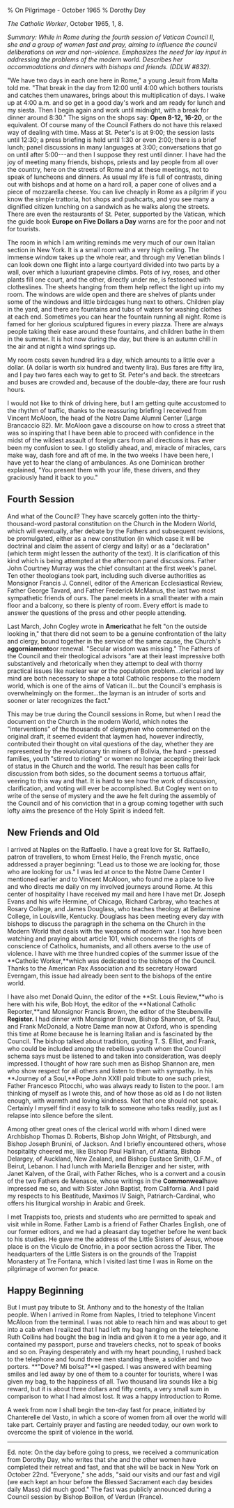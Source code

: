 % On Pilgrimage - October 1965
% Dorothy Day

*The Catholic Worker*, October 1965, 1, 8.

*Summary: While in Rome during the fourth session of Vatican Council II,
she and a group of women fast and pray, aiming to influence the council
deliberations on war and non-violence. Emphasizes the need for lay input
in addressing the problems of the modern world. Describes her
accommodations and dinners with bishops and friends. (DDLW \#832).*

"We have two days in each one here in Rome," a young Jesuit from Malta
told me. "That break in the day from 12:00 until 4:00 which bothers
tourists and catches them unawares, brings about this multiplication of
days. I wake up at 4:00 a.m. and so get in a good day's work and am
ready for lunch and my siesta. Then I begin again and work until
midnight, with a break for dinner around 8:30." The signs on the shops
say: **Open 8-12,** **16-20**, or the equivalent. Of course many of the
Council Fathers do not have this relaxed way of dealing with time. Mass
at St. Peter's is at 9:00; the session lasts until 12:30; a press
briefing is held until 1:30 or even 2:00; there is a brief lunch; panel
discussions in many languages at 3:00; conversations that go on until
after 5:00---and then I suppose they rest until dinner. I have had the
joy of meeting many friends, bishops, priests and lay people from all
over the country, here on the streets of Rome and at these meetings, not
to speak of luncheons and dinners. As usual my life is full of
contrasts, dining out with bishops and at home on a hard roll, a paper
cone of olives and a piece of mozzarella cheese. You can live cheaply in
Rome as a pilgrim if you know the simple trattoria, hot shops and
pushcarts, and you see many a dignified citizen lunching on a sandwich
as he walks along the streets. There are even the restaurants of St.
Peter, supported by the Vatican, which the guide book **Europe on Five
Dollars a Day** warns are for the poor and not for tourists.

The room in which I am writing reminds me very much of our own Italian
section in New York. It is a small room with a very high ceiling. The
immense window takes up the whole rear, and through my Venetian blinds I
can look down one flight into a large courtyard divided into two parts
by a wall, over which a luxuriant grapevine climbs. Pots of ivy, roses,
and other plants fill one court, and the other, directly under me, is
festooned with clotheslines. The sheets hanging from them help reflect
the light up into my room. The windows are wide open and there are
shelves of plants under some of the windows and little birdcages hung
next to others. Children play in the yard, and there are fountains and
tubs of waters for washing clothes at each end. Sometimes you can hear
the fountain running all night. Rome is famed for her glorious
sculptured figures in every piazza. There are always people taking their
ease around these fountains, and children bathe in them in the summer.
It is hot now during the day, but there is an autumn chill in the air
and at night a wind springs up.

My room costs seven hundred lira a day, which amounts to a little over a
dollar. (A dollar is worth six hundred and twenty lira). Bus fares are
fifty lira, and I pay two fares each way to get to St. Peter's and back.
the streetcars and buses are crowded and, because of the double-day,
there are four rush hours.

I would not like to think of driving here, but I am getting quite
accustomed to the rhythm of traffic, thanks to the reassuring briefing I
received from Vincent McAloon, the head of the Notre Dame Alumni Center
(Large Brancaccio 82). Mr. McAloon gave a discourse on how to cross a
street that was so inspiring that I have been able to proceed with
confidence in the midst of the wildest assault of foreign cars from all
directions it has ever been my confusion to see. I go stolidly ahead,
and, miracle of miracles, cars make way, dash fore and aft of me. In the
two weeks I have been here, I have yet to hear the clang of ambulances.
As one Dominican brother explained, "You present them with your life,
these drivers, and they graciously hand it back to you."

Fourth Session
--------------

And what of the Council? They have scarcely gotten into the
thirty-thousand-word pastoral constitution on the Church in the Modern
World, which will eventually, after debate by the Fathers and subsequent
revisions, be promulgated, either as a new constitution (in which case
it will be doctrinal and claim the assent of clergy and laity) or as a
"declaration" (which term might lessen the authority of the text). It is
clarification of this kind which is being attempted at the afternoon
panel discussions. Father John Courtney Murray was the chief consultant
at the first week's panel. Ten other theologians took part, including
such diverse authorities as Monsignor Francis J. Connell, editor of the
American Ecclesiastical Review, Father George Tavard, and Father
Frederick McManus, the last two most sympathetic friends of ours. The
panel meets in a small theater with a main floor and a balcony, so there
is plenty of room. Every effort is made to answer the questions of the
press and other people attending.

Last March, John Cogley wrote in **America**that he felt "on the outside
looking in," that there did not seem to be a genuine confrontation of
the laity and clergy, bound together in the service of the same cause,
the Church's **aggorniamento**or renewal. "Secular wisdom was missing."
The Fathers of the Council and their theological advisors "are at their
least impressive both substantively and rhetorically when they attempt
to deal with thorny practical issues like nuclear war or the population
problem...clerical and lay mind are both necessary to shape a total
Catholic response to the modern world, which is one of the aims of
Vatican II...but the Council's emphasis is overwhelmingly on the
former...the layman is an intruder of sorts and sooner or later
recognizes the fact."

This may be true during the Council sessions in Rome, but when I read
the document on the Church in the modern World, which notes the
"interventions" of the thousands of clergymen who commented on the
original draft, it seemed evident that laymen had, however indirectly,
contributed their thought on vital questions of the day, whether they
are represented by the revolutionary tin miners of Bolivia, the hard -
pressed families, youth "stirred to rioting" or women no longer
accepting their lack of status in the Church and the world. The result
has been calls for discussion from both sides, so the document seems a
tortuous affair, veering to this way and that. It is hard to see how the
work of discussion, clarification, and voting will ever be accomplished.
But Cogley went on to write of the sense of mystery and the awe he felt
during the assembly of the Council and of his conviction that in a group
coming together with such lofty aims the presence of the Holy Spirit is
indeed felt.

New Friends and Old
-------------------

I arrived at Naples on the Raffaello. I have a great love for St.
Raffaello, patron of travellers, to whom Ernest Hello, the French
mystic, once addressed a prayer beginning: "Lead us to those we are
looking for, those who are looking for us." I was led at once to the
Notre Dame Center I mentioned earlier and to Vincent McAloon, who found
me a place to live and who directs me daily on my involved journeys
around Rome. At this center of hospitality I have received my mail and
here I have met Dr. Joseph Evans and his wife Hermine, of Chicago,
Richard Carbray, who teaches at Rosary College, and James Douglass, who
teaches theology at Bellarmine College, in Louisville, Kentucky.
Douglass has been meeting every day with bishops to discuss the
paragraph in the schema on the Church in the Modern World that deals
with the weapons of modern war. I too have been watching and praying
about article 101, which concerns the rights of conscience of Catholics,
humanists, and all others averse to the use of violence. I have with me
three hundred copies of the summer issue of the **Catholic
Worker,**which was dedicated to the bishops of the Council. Thanks to
the American Pax Association and its secretary Howard Everngam, this
issue had already been sent to the bishops of the entire world.

I have also met Donald Quinn, the editor of the **St. Louis Review,**who
is here with his wife, Bob Hoyt, the editor of the **National Catholic
Reporter,**and Monsignor Francis Brown, the editor of the Steubenville
**Register.** I had dinner with Monsignor Brown, Bishop Shannon, of St.
Paul, and Frank McDonald, a Notre Dame man now at Oxford, who is
spending this time at Rome because he is learning Italian and is
fascinated by the Council. The bishop talked about tradition, quoting T.
S. Elliot, and Frank, who could be included among the rebellious youth
whom the Council schema says must be listened to and taken into
consideration, was deeply impressed. I thought of how rare such men as
Bishop Shannon are, men who show respect for all others and listen to
them with sympathy. In his **Journey of a Soul,**Pope John XXIII paid
tribute to one such priest, Father Francesco Pitocchi, who was always
ready to listen to the poor. I am thinking of myself as I wrote this,
and of how those as old as I do not listen enough, with warmth and
loving kindness. Not that one should not speak. Certainly I myself find
it easy to talk to someone who talks readily, just as I relapse into
silence before the silent.

Among other great ones of the clerical world with whom I dined were
Archbishop Thomas D. Roberts, Bishop John Wright, of Pittsburgh, and
Bishop Joseph Brunini, of Jackson. And I briefly encountered others,
whose hospitality cheered me, like Bishop Paul Hallinan, of Atlanta,
Bishop Delargey, of Auckland, New Zealand, and Bishop Eustace Smith,
O.F.M., of Beirut, Lebanon. I had lunch with Mariella Benziger and her
sister, with Janet Kalven, of the Grail, with Father Riches, who is a
convert and a cousin of the two Fathers de Menasce, whose writings in
the **Commonweal**have impressed me so, and with Sister John Baptist,
from California. And I paid my respects to his Beatitude, Maximos IV
Saigh, Patriarch-Cardinal, who offers his liturgical worship in Arabic
and Greek.

I met Trappists too, priests and students who are permitted to speak and
visit while in Rome. Father Lamb is a friend of Father Charles English,
one of our former editors, and we had a pleasant day together before he
went back to his studies. He gave me the address of the Little Sisters
of Jesus, whose place is on the Viculo de Onofrio, in a poor section
across the Tiber. The headquarters of the Little Sisters is on the
grounds of the Trappist Monastery at Tre Fontana, which I visited last
time I was in Rome on the pilgrimage of women for peace.

Happy Beginning
---------------

But I must pay tribute to St. Anthony and to the honesty of the Italian
people. When I arrived in Rome from Naples, I tried to telephone Vincent
McAloon from the terminal. I was not able to reach him and was about to
get into a cab when I realized that I had left my bag hanging on the
telephone. Ruth Collins had bought the bag in India and given it to me a
year ago, and it contained my passport, purse and travelers checks, not
to speak of books and so on. Praying desperately and with my heart
pounding, I rushed back to the telephone and found three men standing
there, a soldier and two porters. **"Dove? Mi bolsa?"**I gasped. I was
answered with beaming smiles and led away by one of them to a counter
for tourists, where I was given my bag, to the happiness of all. Two
thousand lira sounds like a big reward, but it is about three dollars
and fifty cents, a very small sum in comparison to what I had almost
lost. It was a happy introduction to Rome.

A week from now I shall begin the ten-day fast for peace, initiated by
Chanterelle del Vasto, in which a score of women from all over the world
will take part. Certainly prayer and fasting are needed today, our own
work to overcome the spirit of violence in the world.

****

Ed. note: On the day before going to press, we received a communication
from Dorothy Day, who writes that she and the other women have completed
their retreat and fast, and that she will be back in New York on October
22nd. "Everyone," she adds, "said our visits and our fast and vigil (we
each kept an hour before the Blessed Sacrament each day besides daily
Mass) did much good." The fast was publicly announced during a Council
session by Bishop Boillon, of Verdun (France).
